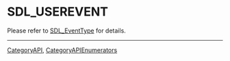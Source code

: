 # SDL_USEREVENT

Please refer to [SDL_EventType](SDL_EventType) for details.

----
[CategoryAPI](CategoryAPI), [CategoryAPIEnumerators](CategoryAPIEnumerators)

